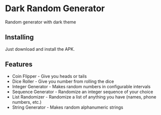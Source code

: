 # Dark Random Generator

Random generator with dark theme

## Installing

Just download and install the APK.

## Features

* Coin Flipper - Give you heads or tails
* Dice Roller - Give you number from rolling the dice
* Integer Generator - Makes random numbers in configurable intervals
* Sequence Generator - Randomize an integer sequence of your choice
* List Randomizer - Randomize a list of anything you have (names, phone numbers, etc.)
* String Generator - Makes random alphanumeric strings
